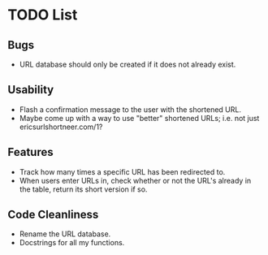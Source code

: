 TODO List
=========

Bugs
----
* URL database should only be created if it does not already exist.

Usability
---------
* Flash a confirmation message to the user with the shortened URL.
* Maybe come up with a way to use "better" shortened URLs; i.e. not just ericsurlshortneer.com/1?

Features
--------
* Track how many times a specific URL has been redirected to.
* When users enter URLs in, check whether or not the URL's already in the table, return its short version if so.

Code Cleanliness
----------------
* Rename the URL database.
* Docstrings for all my functions.

